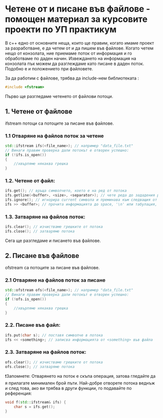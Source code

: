 # Четене от и писане във файлове - помощен материал за курсовите проекти по УП практикум

 В c++ едно от основните неща, които ще правим, когато имаме проект за разработване, е да четем от и да пишем във файлове. Когато четем нещо от конзолата, ние приемаме поток от информация и го обработваме по даден начин. 
Извеждането на информация на конзолата пък можем да разглеждаме като писане в даден поток. Подобно е и положението при файловете.

За да работим с файлове, трябва да include-нем библиотеката <fstream>:
```c++
#include <fstream>
```

Първо ще разгледаме четенето от файлови потоци.
## 1. Четене от файлове

ifstream потоци са потоците за писане във файлове.

### 1.1 Отваряне на файлов поток за четене
```c++
std::ifstream ifs(<file_name>); // например "data_file.txt"
// Винаги правим проверка дали потокът е отворен успешно:
if (!ifs.is_open())
{
    //хвърляме някаква грешка
}
```

### 1.2. Четене от файл:
```c++
ifs.get(); // връща символчето, което е на ред от потока
ifs.getline(<buffer>, <size>, <separator>); // чете реда до зададения разделител и поставя прочетената информация в подадения буфер (по default сепаратора е '\n')
ifs.ignore(); // игнорира current символа и преминава към следващия от потока
ifs >> <buffer>; // прочита информацията до space, '\n' или табулация, и я поставя в дадения буфер 
```

### 1.3. Затваряне на файлов поток:
```c++
ifs.clear(); // изчистваме грешките от потока
ifs.close(); // затваряме потока
```

Сега ще разгледаме и писането във файлове.

## 2. Писане във файлове

ofstream са потоците за писане във файлове.

### 2.1 Отваряне на файлов поток за писане
```c++
std::ofstream ofs(<file_name>); // например "data_file.txt"
// Винаги правим проверка дали потокът е отворен успешно:
if (!ofs.is_open())
{
    //хвърляме някаква грешка
}
```
### 2.2. Писане във файл:
```c++
ifs.put(char s); // поставя символче в потока
ifs << <something>; // записва информацията от <something> във файла 
```

### 2.3. Затваряне на файлов поток:
```c++
ofs.clear(); // изчистваме грешките от потока
ofs.close(); // затваряме потока
```


:exclamation:Запомнете: Отварянето на поток е скъпа операция, затова гледайте да я прилагате минимален брой пъти. Най-добре отворете потока веднъж и след това, ако ви трябва в други функции, го подавайте по референция:
```c++
void f(std::ifstream& ifs) {
    char s = ifs.get();
}
```
